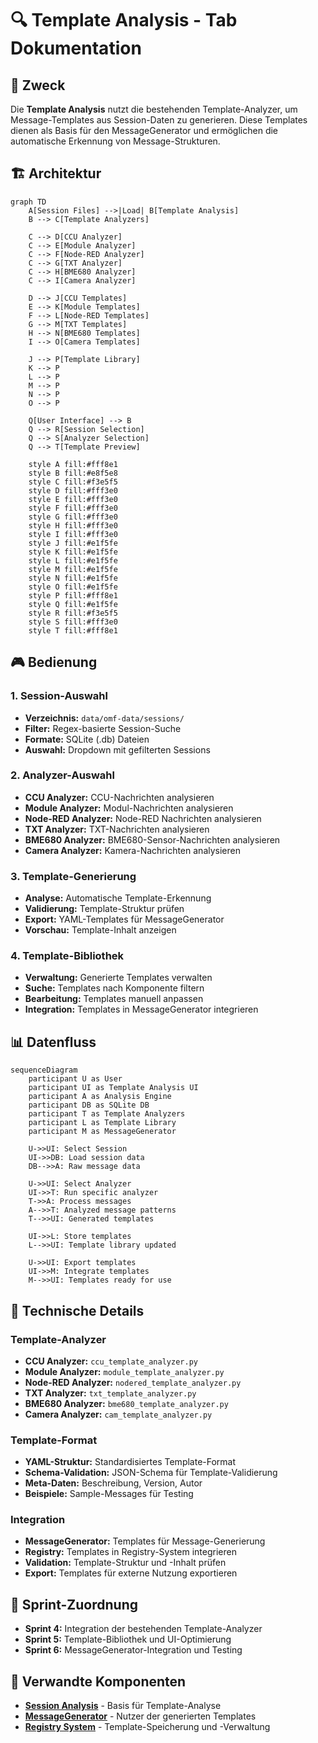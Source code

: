 # 🔍 Template Analysis - Tab Dokumentation

## 🎯 Zweck

Die **Template Analysis** nutzt die bestehenden Template-Analyzer, um Message-Templates aus Session-Daten zu generieren. Diese Templates dienen als Basis für den MessageGenerator und ermöglichen die automatische Erkennung von Message-Strukturen.

## 🏗️ Architektur

```mermaid
graph TD
    A[Session Files] -->|Load| B[Template Analysis]
    B --> C[Template Analyzers]
    
    C --> D[CCU Analyzer]
    C --> E[Module Analyzer]
    C --> F[Node-RED Analyzer]
    C --> G[TXT Analyzer]
    C --> H[BME680 Analyzer]
    C --> I[Camera Analyzer]
    
    D --> J[CCU Templates]
    E --> K[Module Templates]
    F --> L[Node-RED Templates]
    G --> M[TXT Templates]
    H --> N[BME680 Templates]
    I --> O[Camera Templates]
    
    J --> P[Template Library]
    K --> P
    L --> P
    M --> P
    N --> P
    O --> P
    
    Q[User Interface] --> B
    Q --> R[Session Selection]
    Q --> S[Analyzer Selection]
    Q --> T[Template Preview]
    
    style A fill:#fff8e1
    style B fill:#e8f5e8
    style C fill:#f3e5f5
    style D fill:#fff3e0
    style E fill:#fff3e0
    style F fill:#fff3e0
    style G fill:#fff3e0
    style H fill:#fff3e0
    style I fill:#fff3e0
    style J fill:#e1f5fe
    style K fill:#e1f5fe
    style L fill:#e1f5fe
    style M fill:#e1f5fe
    style N fill:#e1f5fe
    style O fill:#e1f5fe
    style P fill:#fff8e1
    style Q fill:#e1f5fe
    style R fill:#f3e5f5
    style S fill:#fff3e0
    style T fill:#fff8e1
```

## 🎮 Bedienung

### 1. **Session-Auswahl**
- **Verzeichnis:** `data/omf-data/sessions/`
- **Filter:** Regex-basierte Session-Suche
- **Formate:** SQLite (.db) Dateien
- **Auswahl:** Dropdown mit gefilterten Sessions

### 2. **Analyzer-Auswahl**
- **CCU Analyzer:** CCU-Nachrichten analysieren
- **Module Analyzer:** Modul-Nachrichten analysieren
- **Node-RED Analyzer:** Node-RED Nachrichten analysieren
- **TXT Analyzer:** TXT-Nachrichten analysieren
- **BME680 Analyzer:** BME680-Sensor-Nachrichten analysieren
- **Camera Analyzer:** Kamera-Nachrichten analysieren

### 3. **Template-Generierung**
- **Analyse:** Automatische Template-Erkennung
- **Validierung:** Template-Struktur prüfen
- **Export:** YAML-Templates für MessageGenerator
- **Vorschau:** Template-Inhalt anzeigen

### 4. **Template-Bibliothek**
- **Verwaltung:** Generierte Templates verwalten
- **Suche:** Templates nach Komponente filtern
- **Bearbeitung:** Templates manuell anpassen
- **Integration:** Templates in MessageGenerator integrieren

## 📊 Datenfluss

```mermaid
sequenceDiagram
    participant U as User
    participant UI as Template Analysis UI
    participant A as Analysis Engine
    participant DB as SQLite DB
    participant T as Template Analyzers
    participant L as Template Library
    participant M as MessageGenerator
    
    U->>UI: Select Session
    UI->>DB: Load session data
    DB-->>A: Raw message data
    
    U->>UI: Select Analyzer
    UI->>T: Run specific analyzer
    T->>A: Process messages
    A-->>T: Analyzed message patterns
    T-->>UI: Generated templates
    
    UI->>L: Store templates
    L-->>UI: Template library updated
    
    U->>UI: Export templates
    UI->>M: Integrate templates
    M-->>UI: Templates ready for use
```

## 🔧 Technische Details

### **Template-Analyzer**
- **CCU Analyzer:** `ccu_template_analyzer.py`
- **Module Analyzer:** `module_template_analyzer.py`
- **Node-RED Analyzer:** `nodered_template_analyzer.py`
- **TXT Analyzer:** `txt_template_analyzer.py`
- **BME680 Analyzer:** `bme680_template_analyzer.py`
- **Camera Analyzer:** `cam_template_analyzer.py`

### **Template-Format**
- **YAML-Struktur:** Standardisiertes Template-Format
- **Schema-Validation:** JSON-Schema für Template-Validierung
- **Meta-Daten:** Beschreibung, Version, Autor
- **Beispiele:** Sample-Messages für Testing

### **Integration**
- **MessageGenerator:** Templates für Message-Generierung
- **Registry:** Templates in Registry-System integrieren
- **Validation:** Template-Struktur und -Inhalt prüfen
- **Export:** Templates für externe Nutzung exportieren

## 🎯 Sprint-Zuordnung

- **Sprint 4:** Integration der bestehenden Template-Analyzer
- **Sprint 5:** Template-Bibliothek und UI-Optimierung
- **Sprint 6:** MessageGenerator-Integration und Testing

## 🔗 Verwandte Komponenten

- [**Session Analysis**](session-analysis.md) - Basis für Template-Analyse
- [**MessageGenerator**](../../../02-architecture/message-template-system.md) - Nutzer der generierten Templates
- [**Registry System**](../../../02-architecture/registry-model.md) - Template-Speicherung und -Verwaltung

